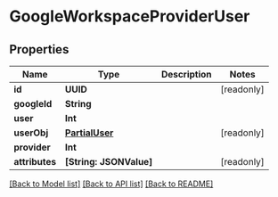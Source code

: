 # GoogleWorkspaceProviderUser

## Properties
Name | Type | Description | Notes
------------ | ------------- | ------------- | -------------
**id** | **UUID** |  | [readonly] 
**googleId** | **String** |  | 
**user** | **Int** |  | 
**userObj** | [**PartialUser**](PartialUser.md) |  | [readonly] 
**provider** | **Int** |  | 
**attributes** | **[String: JSONValue]** |  | [readonly] 

[[Back to Model list]](../README.md#documentation-for-models) [[Back to API list]](../README.md#documentation-for-api-endpoints) [[Back to README]](../README.md)


